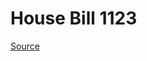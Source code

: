 # House Bill 1123

[Source](http://lawfilesext.leg.wa.gov/biennium/2023-24/Pdf/Bills/House%20Bills/1123.pdf)